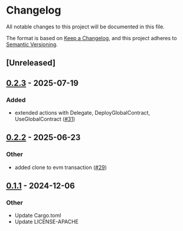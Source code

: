 # Changelog

All notable changes to this project will be documented in this file.

The format is based on [Keep a Changelog](https://keepachangelog.com/en/1.0.0/),
and this project adheres to [Semantic Versioning](https://semver.org/spec/v2.0.0.html).

## [Unreleased]

## [0.2.3](https://github.com/near/omni-transaction-rs/compare/v0.2.2...v0.2.3) - 2025-07-19

### Added

- extended actions with Delegate, DeployGlobalContract, UseGlobalContract ([#31](https://github.com/near/omni-transaction-rs/pull/31))

## [0.2.2](https://github.com/near/omni-transaction-rs/compare/v0.2.1...v0.2.2) - 2025-06-23

### Other

- added clone to evm transaction ([#29](https://github.com/near/omni-transaction-rs/pull/29))

## [0.1.1](https://github.com/near/omni-transaction-rs/compare/v0.1.0...v0.1.1) - 2024-12-06

### Other

- Update Cargo.toml
- Update LICENSE-APACHE
